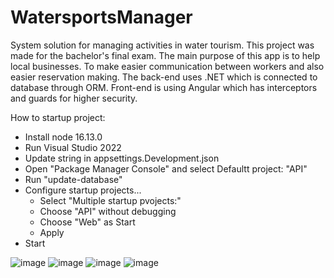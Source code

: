# WatersportsManager
 System solution for managing activities in water tourism.
 This project was made for the bachelor's final exam. The main purpose of this app is to help local businesses.
 To make easier communication between workers and also easier reservation making.
 The back-end uses .NET which is connected to database through ORM. Front-end is using Angular which has interceptors and guards for higher security.
 
How to startup project:
- Install node 16.13.0
- Run Visual Studio 2022
- Update string in appsettings.Development.json
- Open "Package Manager Console" and select Defaultt project: "API"
- Run "update-database"
- Configure startup projects...
  - Select "Multiple startup pvojects:"
  - Choose "API" without debugging
  - Choose "Web" as Start
  - Apply
- Start

![image](https://user-images.githubusercontent.com/61890185/227988224-431db8ac-a732-4b4f-9f15-7aa99e0560d9.png)
![image](https://user-images.githubusercontent.com/61890185/227988391-eef97b35-d2e6-421b-a322-ebf8a88cce8f.png)
![image](https://user-images.githubusercontent.com/61890185/227988489-4769a2ac-c47d-4091-85a2-0e68457365c6.png)
![image](https://user-images.githubusercontent.com/61890185/227988659-e42471be-603e-463a-96d1-769309553ea4.png)
